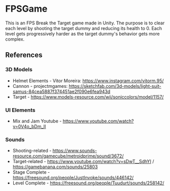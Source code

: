 # FPSGame
This is an FPS Break the Target game made in Unity. The purpose is to clear each level by shooting the target dummy and reducing its health to 0. Each level gets progressively harder as the target dummy's behavior gets more complex.

<h2>References</h2>
<h3>3D Models</h3>

* Helmet Elements - Vitor Moreira: https://www.instagram.com/vitorm.95/
* Cannon - projectmgames: https://sketchfab.com/3d-models/light-suit-samus-84cea5887f374451ae2f090e6fea943d
* Target - https://www.models-resource.com/wii/soniccolors/model/1157/

<h3>UI Elements</h3>

* Mix and Jam Youtube - https://www.youtube.com/watch?v=0V4o_bDm_II

<h3>Sounds</h3>

* Shooting-related - https://www.sounds-resource.com/gamecube/metroidprime/sound/3672/
* Target-related - https://www.youtube.com/watch?v=sDwT__SdhYI / https://gamebanana.com/sounds/25803
* Stage Complete - https://freesound.org/people/JustInvoke/sounds/446142/
* Level Complete - https://freesound.org/people/Tuudurt/sounds/258142/
